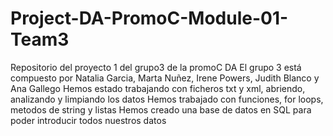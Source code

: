 # Project-DA-PromoC-Module-01-Team3
Repositorio del proyecto 1 del grupo3 de la promoC DA
El grupo 3 está compuesto por Natalia Garcia, Marta Nuñez, Irene Powers, Judith Blanco y Ana Gallego
Hemos estado trabajando con ficheros txt y xml, abriendo, analizando y limpiando los datos
Hemos trabajado con funciones, for loops, metodos de string y listas
Hemos creado una base de datos en SQL para poder introducir todos nuestros datos 
